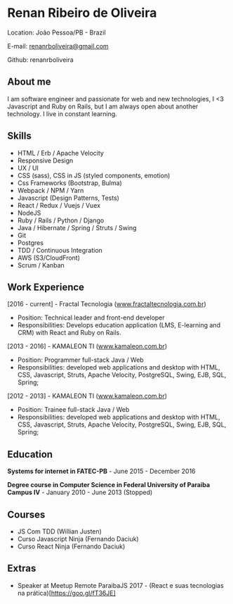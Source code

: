 # Renan Ribeiro de Oliveira

Location: João Pessoa/PB - Brazil

E-mail: renanrboliveira@gmail.com

Github: renanrboliveira

## About me

I am software engineer and passionate for web and new technologies, I <3 Javascript and Ruby on Rails, but I am always open about another technology. I live in constant learning.

## Skills

* HTML / Erb / Apache Velocity
* Responsive Design
* UX / UI
* CSS (sass), CSS in JS (styled components, emotion)
* Css Frameworks (Bootstrap, Bulma)
* Webpack / NPM / Yarn 
* Javascript (Design Patterns, Tests)
* React / Redux / Vuejs / Vuex
* NodeJS
* Ruby / Rails / Python / Django
* Java / Hibernate / Spring / Struts / Swing
* Git
* Postgres
* TDD / Continuous Integration
* AWS (S3/CloudFront)
* Scrum / Kanban

## Work Experience

[2016 - current]  - Fractal Tecnologia (www.fractaltecnologia.com.br)
- Position: Technical leader and front-end developer
- Responsibilities: Develops education application (LMS, E-learning and CRM) with React and Ruby on Rails.

[2013 - 2016]  - KAMALEON TI (www.kamaleon.com.br)
- Position: Programmer full-stack Java / Web
- Responsibilities: developed web applications and  desktop with HTML, CSS, Javascript, Struts, Apache Velocity, PostgreSQL, Swing, EJB, SQL, Spring;	


[2012 - 2013] - KAMALEON TI (www.kamaleon.com.br)
- Position: Trainee full-stack Java / Web
- Responsibilities: developed web applications and  desktop with HTML, CSS, Javascript, Struts, Apache Velocity, PostgreSQL, Swing, EJB, SQL, Spring;	

## Education

**Systems for internet in FATEC-PB** - June 2015 - December 2016

**Degree course in Computer Science in Federal University of Paraiba Campus IV** - January 2010 - June 2013 (Stopped)

## Courses

* JS Com TDD (Willian Justen)
* Curso Javascript Ninja (Fernando Daciuk)
* Curso React Ninja (Fernando Daciuk)

## Extras

* Speaker at Meetup Remote ParaibaJS 2017 - (React e suas tecnologias na prática)[https://goo.gl/fT36JE]
